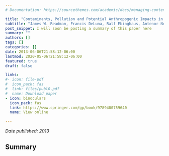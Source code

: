 ```yaml
---
# Documentation: https://sourcethemes.com/academic/docs/managing-content/

title: "Contaminants, Pollution and Potential Anthropogenic Impacts in Chagos/BIOT"
subtitle: "James W. Readman, Francis DeLuna, Ralf Ebinghaus, Antenor Nestor Guzman, Andrew R. G. Price, Emily E. Readman, Anne L. S. Sheppard, Victoria A. Sleight, Renate Sturm, Richard C. Thompson, Andrew Tonkin, Hendrik Wolschke, <b>Robyn J. Wright</b>, Charles R. C. Sheppard"
post_snippet: I will soon be posting a summary of this paper here
summary: ""
authors: []
tags: []
categories: []
date: 2013-06-06T21:58:12-06:00
lastmod: 2020-05-06T21:58:12-06:00
featured: true
draft: false

links: 
#- icon: file-pdf
#  icon_pack: fas
#  link: files/publ0.pdf
#  name: Download paper
- icon: binoculars
  icon_pack: fas
  link: https://www.springer.com/gp/book/9789400759640
  name: View online

---
```

_Date published: 2013_

<h2>Summary</h2>
